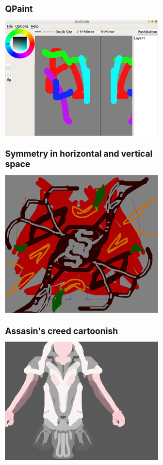 # QPaint
![alt text](thumbnail.png)

# Symmetry in horizontal and vertical space
![alt text](thumbnail2.png)

# Assasin's creed cartoonish
![alt_text](Assasins.png)
